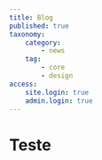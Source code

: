 ```yaml
---
title: Blog
published: true
taxonomy:
    category:
        - news
    tag:
        - core
        - design
access:
    site.login: true
    admin.login: true
---
```


# Teste